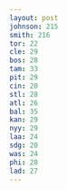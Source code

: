 ```yaml
---
layout: post
johnson: 215
smith: 216
tor: 22
cle: 29
bos: 28
tam: 33
pit: 29
cin: 20
stl: 28
atl: 26
bal: 35
kan: 29
nyy: 29
laa: 24
sdg: 20
was: 24
phi: 28
lad: 27
---
```

